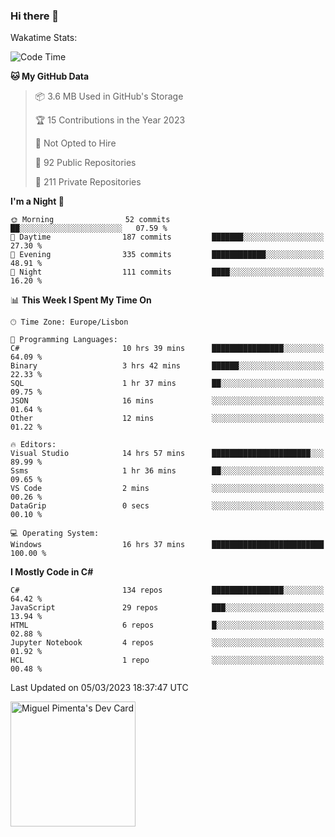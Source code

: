 ### Hi there 👋

<!--
**miguelpimenta/miguelpimenta** is a ✨ _special_ ✨ repository because its `README.md` (this file) appears on your GitHub profile.

Here are some ideas to get you started:

- 🔭 I’m currently working on ...
- 🌱 I’m currently learning ...
- 👯 I’m looking to collaborate on ...
- 🤔 I’m looking for help with ...
- 💬 Ask me about ...
- 📫 How to reach me: ...
- 😄 Pronouns: ...
- ⚡ Fun fact: ...
-->

Wakatime Stats:
<!--START_SECTION:waka-->
![Code Time](http://img.shields.io/badge/Code%20Time-3%2C771%20hrs%2044%20mins-blue)

**🐱 My GitHub Data** 

> 📦 3.6 MB Used in GitHub's Storage 
 > 
> 🏆 15 Contributions in the Year 2023
 > 
> 🚫 Not Opted to Hire
 > 
> 📜 92 Public Repositories 
 > 
> 🔑 211 Private Repositories 
 > 
**I'm a Night 🦉** 

```text
🌞 Morning                52 commits          ██░░░░░░░░░░░░░░░░░░░░░░░   07.59 % 
🌆 Daytime                187 commits         ███████░░░░░░░░░░░░░░░░░░   27.30 % 
🌃 Evening                335 commits         ████████████░░░░░░░░░░░░░   48.91 % 
🌙 Night                  111 commits         ████░░░░░░░░░░░░░░░░░░░░░   16.20 % 
```


📊 **This Week I Spent My Time On** 

```text
🕑︎ Time Zone: Europe/Lisbon

💬 Programming Languages: 
C#                       10 hrs 39 mins      ████████████████░░░░░░░░░   64.09 % 
Binary                   3 hrs 42 mins       ██████░░░░░░░░░░░░░░░░░░░   22.33 % 
SQL                      1 hr 37 mins        ██░░░░░░░░░░░░░░░░░░░░░░░   09.75 % 
JSON                     16 mins             ░░░░░░░░░░░░░░░░░░░░░░░░░   01.64 % 
Other                    12 mins             ░░░░░░░░░░░░░░░░░░░░░░░░░   01.22 % 

🔥 Editors: 
Visual Studio            14 hrs 57 mins      ██████████████████████░░░   89.99 % 
Ssms                     1 hr 36 mins        ██░░░░░░░░░░░░░░░░░░░░░░░   09.65 % 
VS Code                  2 mins              ░░░░░░░░░░░░░░░░░░░░░░░░░   00.26 % 
DataGrip                 0 secs              ░░░░░░░░░░░░░░░░░░░░░░░░░   00.10 % 

💻 Operating System: 
Windows                  16 hrs 37 mins      █████████████████████████   100.00 % 
```

**I Mostly Code in C#** 

```text
C#                       134 repos           ████████████████░░░░░░░░░   64.42 % 
JavaScript               29 repos            ███░░░░░░░░░░░░░░░░░░░░░░   13.94 % 
HTML                     6 repos             █░░░░░░░░░░░░░░░░░░░░░░░░   02.88 % 
Jupyter Notebook         4 repos             ░░░░░░░░░░░░░░░░░░░░░░░░░   01.92 % 
HCL                      1 repo              ░░░░░░░░░░░░░░░░░░░░░░░░░   00.48 % 
```




 Last Updated on 05/03/2023 18:37:47 UTC
<!--END_SECTION:waka-->

<a href="https://app.daily.dev/MiguelPimenta"><img src="https://api.daily.dev/devcards/05b7ad917b6047f3b1368fb0fe084ad8.png?r=sx6" width="200" alt="Miguel Pimenta's Dev Card"/></a>
